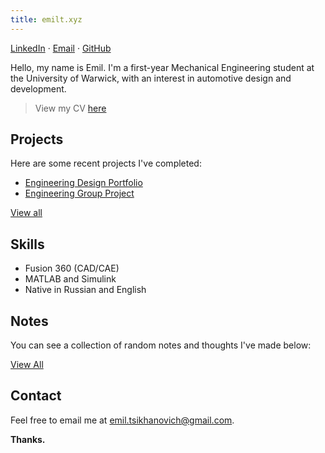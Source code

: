 ```yaml
---
title: emilt.xyz
---
```

[LinkedIn](https://www.linkedin.com/in/emil-tsikhanovich-8654031b0/) · [Email](https://mailto:emil.tsikhanovich@gmail.com) · [GitHub](https://github.com/emiltsi/)

Hello, my name is Emil. I'm a first-year Mechanical Engineering student at the University of Warwick, with an interest in automotive design and development.

>View my CV [here](https://drive.google.com/file/d/1pToYvn9GSWlTPdeS1-IEGbN8qMc472RJ/view)

## Projects

Here are some recent projects I've completed:

- [Engineering Design Portfolio](emil/projects/Engineering%20Design%20Portfolio.md)
- [Engineering Group Project](emil/projects/Engineering%20Dragster%20Group%20Project.md)

[View all](tags/projects)

## Skills 

- Fusion 360 (CAD/CAE)
- MATLAB and Simulink
- Native in Russian and English

## Notes

You can see a collection of random notes and thoughts I've made below:

[View All](/emil)

## Contact

Feel free to email me at [emil.tsikhanovich@gmail.com](https://mailto:emil.tsikhanovich@gmail.com).

**Thanks.**




